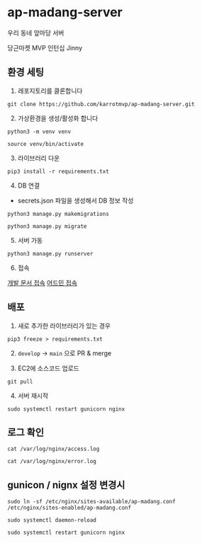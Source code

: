 # ap-madang-server
우리 동네 앞마당 서버

당근마켓 MVP 인턴십 Jinny


## 환경 세팅

1. 레포지토리를 클론합니다
```
git clone https://github.com/karrotmvp/ap-madang-server.git
```

2. 가상환경을 생성/활성화 합니다
```
python3 -m venv venv
```
```
source venv/bin/activate
```

3. 라이브러리 다운
```
pip3 install -r requirements.txt
```

4. DB 연결
* secrets.json 파일을 생성해서 DB 정보 작성

```
python3 manage.py makemigrations
```

```
python3 manage.py migrate
```

5. 서버 가동
```
python3 manage.py runserver
```

6. 접속

[개발 문서 접속](http://127.0.0.1:8000/swagger/)
[어드민 접속](http://127.0.0.1:8000/admin)

## 배포

1. 새로 추가한 라이브러리가 있는 경우
```
pip3 freeze > requirements.txt
```

2. `develop` -> `main` 으로 PR & merge

3. EC2에 소스코드 업로드 
```
git pull
```

4. 서버 재시작
```
sudo systemctl restart gunicorn nginx
```

## 로그 확인

```
cat /var/log/nginx/access.log
```

```
cat /var/log/nginx/error.log
```

## gunicon / nignx 설정 변경시

```
sudo ln -sf /etc/nginx/sites-available/ap-madang.conf /etc/nginx/sites-enabled/ap-madang.conf
```

```
sudo systemctl daemon-reload
```

```
sudo systemctl restart gunicorn nginx
```